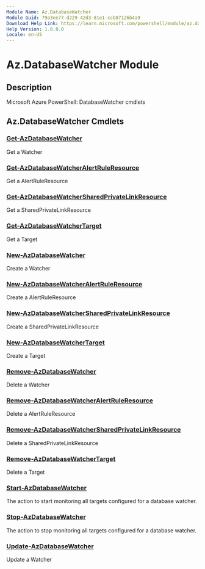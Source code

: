 ```yaml
---
Module Name: Az.DatabaseWatcher
Module Guid: 79a3ee77-d229-42d3-81e1-ccb87126b4a9
Download Help Link: https://learn.microsoft.com/powershell/module/az.databasewatcher
Help Version: 1.0.0.0
Locale: en-US
---
```


# Az.DatabaseWatcher Module
## Description
Microsoft Azure PowerShell: DatabaseWatcher cmdlets

## Az.DatabaseWatcher Cmdlets
### [Get-AzDatabaseWatcher](Get-AzDatabaseWatcher.md)
Get a Watcher

### [Get-AzDatabaseWatcherAlertRuleResource](Get-AzDatabaseWatcherAlertRuleResource.md)
Get a AlertRuleResource

### [Get-AzDatabaseWatcherSharedPrivateLinkResource](Get-AzDatabaseWatcherSharedPrivateLinkResource.md)
Get a SharedPrivateLinkResource

### [Get-AzDatabaseWatcherTarget](Get-AzDatabaseWatcherTarget.md)
Get a Target

### [New-AzDatabaseWatcher](New-AzDatabaseWatcher.md)
Create a Watcher

### [New-AzDatabaseWatcherAlertRuleResource](New-AzDatabaseWatcherAlertRuleResource.md)
Create a AlertRuleResource

### [New-AzDatabaseWatcherSharedPrivateLinkResource](New-AzDatabaseWatcherSharedPrivateLinkResource.md)
Create a SharedPrivateLinkResource

### [New-AzDatabaseWatcherTarget](New-AzDatabaseWatcherTarget.md)
Create a Target

### [Remove-AzDatabaseWatcher](Remove-AzDatabaseWatcher.md)
Delete a Watcher

### [Remove-AzDatabaseWatcherAlertRuleResource](Remove-AzDatabaseWatcherAlertRuleResource.md)
Delete a AlertRuleResource

### [Remove-AzDatabaseWatcherSharedPrivateLinkResource](Remove-AzDatabaseWatcherSharedPrivateLinkResource.md)
Delete a SharedPrivateLinkResource

### [Remove-AzDatabaseWatcherTarget](Remove-AzDatabaseWatcherTarget.md)
Delete a Target

### [Start-AzDatabaseWatcher](Start-AzDatabaseWatcher.md)
The action to start monitoring all targets configured for a database watcher.

### [Stop-AzDatabaseWatcher](Stop-AzDatabaseWatcher.md)
The action to stop monitoring all targets configured for a database watcher.

### [Update-AzDatabaseWatcher](Update-AzDatabaseWatcher.md)
Update a Watcher

